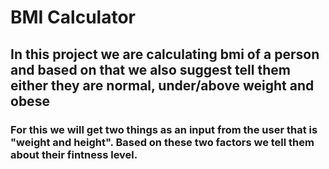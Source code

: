 # BMI Calculator

## In this project we are calculating bmi of a person and based on that we also suggest tell them either they are normal, under/above weight and obese

### For this we will get two things as an input from the user that is "weight and height". Based on these two factors we tell them about their fintness level.